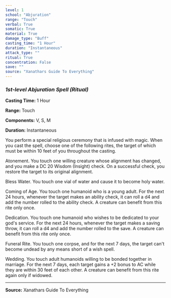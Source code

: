 ```yaml
---
level: 1
school: "Abjuration"
range: "Touch"
verbal: True
somatic: True
material: True
damage_type: "Buff"
casting_time: "1 Hour"
duration: "Instantaneous"
attack_type: ""
ritual: True
concentration: False
save: ""
source: "Xanathars Guide To Everything"
---
```


### *1st-level Abjuration Spell* *(Ritual)*

**Casting Time:** 1 Hour

**Range:** Touch

**Components:** V, S, M

**Duration:** Instantaneous

You perform a special religious ceremony that is infused with magic. When you cast the spell, choose one of the following rites, the target of which must be within 10 feet of you throughout the casting.
 
 Atonement. You touch one willing creature whose alignment has changed, and you make a DC 20 Wisdom (Insight) check. On a successful check, you restore the target to its original alignment.
 
 Bless Water. You touch one vial of water and cause it to become holy water.
 
 Coming of Age. You touch one humanoid who is a young adult. For the next 24 hours, whenever the target makes an ability check, it can roll a d4 and add the number rolled to the ability check. A creature can benefit from this rite only once. 
 
 Dedication. You touch one humanoid who wishes to be dedicated to your god's service. For the next 24 hours, whenever the target makes a saving throw, it can roll a d4 and add the number rolled to the save. A creature can benefit from this rite only once. 
 
 Funeral Rite. You touch one corpse, and for the next 7 days, the target can't become undead by any means short of a wish spell.
 
 Wedding. You touch adult humanoids willing to be bonded together in marriage. For the next 7 days, each target gains a +2 bonus to AC while they are within 30 feet of each other. A creature can benefit from this rite again only if widowed.

---
**Source:** Xanathars Guide To Everything
